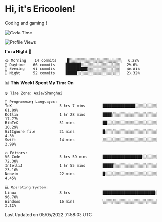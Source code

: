 # Hi, it's Ericoolen!
Coding and gaming！

<!--START_SECTION:waka-->
![Code Time](http://img.shields.io/badge/Code%20Time-229%20hrs%2037%20mins-blue)

![Profile Views](http://img.shields.io/badge/Profile%20Views-0-blue)

**I'm a Night 🦉** 

```text
🌞 Morning    14 commits     █░░░░░░░░░░░░░░░░░░░░░░░░   6.28% 
🌆 Daytime    66 commits     ███████░░░░░░░░░░░░░░░░░░   29.6% 
🌃 Evening    91 commits     ██████████░░░░░░░░░░░░░░░   40.81% 
🌙 Night      52 commits     █████░░░░░░░░░░░░░░░░░░░░   23.32%

```


📊 **This Week I Spent My Time On** 

```text
⌚︎ Time Zone: Asia/Shanghai

💬 Programming Languages: 
TeX                      5 hrs 7 mins        ███████████████░░░░░░░░░░   61.89% 
Kotlin                   1 hr 28 mins        ████░░░░░░░░░░░░░░░░░░░░░   17.77% 
BibTeX                   51 mins             ██░░░░░░░░░░░░░░░░░░░░░░░   10.29% 
GitIgnore file           21 mins             █░░░░░░░░░░░░░░░░░░░░░░░░   4.3% 
Swift                    14 mins             ░░░░░░░░░░░░░░░░░░░░░░░░░   2.99%

🔥 Editors: 
VS Code                  5 hrs 59 mins       ██████████████████░░░░░░░   72.38% 
IntelliJ                 1 hr 55 mins        █████░░░░░░░░░░░░░░░░░░░░   23.16% 
Neovim                   22 mins             █░░░░░░░░░░░░░░░░░░░░░░░░   4.45%

💻 Operating System: 
Linux                    8 hrs               ████████████████████████░   96.78% 
Windows                  16 mins             ░░░░░░░░░░░░░░░░░░░░░░░░░   3.22%

```


 Last Updated on 05/05/2022 01:58:03 UTC
<!--END_SECTION:waka-->

